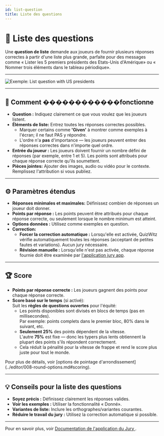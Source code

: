 ```yaml
---
id: list-question
title: Liste des questions
---
```


# 📝 Liste des questions

Une **question de liste** demande aux joueurs de fournir plusieurs réponses correctes à partir d'une liste plus grande, parfaite pour des messages comme « Lister les 5 premiers présidents des Etats-Unis d'Amérique» ou « Nommer trois éléments dans le tableau périodique».

---

![Exemple: List question with US presidents](/images/question-modes/list-question/list-question.png)

---

## 📝 Comment ������������fonctionne

- **Question :** Indiquez clairement ce que vous voulez que les joueurs listent.
- **Éléments de liste:** Entrez toutes les réponses correctes possibles.
  - Marquer certains comme **'Given'** à montrer comme exemples à l'écran; il ne faut PAS y répondre.
  - L'ordre n'a **pas** d'importance — les joueurs peuvent entrer des réponses correctes dans n'importe quel ordre.
- **Entrée du joueur :** Les joueurs doivent fournir un nombre défini de réponses (par exemple, entre 1 et 5). Les points sont attribués pour chaque réponse correcte qu'ils soumettent.
- **Pièces jointes:** Ajouter des images, audio ou vidéo pour le contexte. Remplissez l'attribution si vous publiez.

---

## ⚙️ Paramètres étendus

- **Réponses minimales et maximales:** Définissez combien de réponses un joueur doit donner.
- **Points par réponse :** Les points peuvent être attribués pour chaque réponse correcte, ou seulement lorsque le nombre minimum est atteint.
- **Options données :** Utilisez comme exemples en question.
- **Correction:**
  - **Forcer la correction automatique :** Lorsqu'elle est activée, QuizWitz vérifie automatiquement toutes les réponses (acceptant de petites fautes et variations). Aucun jury nécessaire.
  - **Révision manuelle :** Lorsqu'elle n'est pas activée, chaque réponse fournie doit être examinée par [l'application jury app](../quizmaster/004-jury-app.md).

---

## 🏆 Score

- **Points par réponse correcte :** Les joueurs gagnent des points pour chaque réponse correcte.
- **Score basé sur le temps** (si activé):\
  Suit les **règles de questions ouvertes** pour l'équité:
  - Les points disponibles sont divisés en blocs de temps (pas en millisecondes).\
    Par exemple: points complets dans le premier bloc, 80% dans le suivant, etc.
  - **Seulement 25%** des points dépendent de la vitesse.\
    L'autre **75%** est fixe — donc les typers plus lents obtiennent la plupart des points s'ils répondent correctement.
  - Cela réduit la pénalité pour la vitesse de frappe et rend le score plus juste pour tout le monde.

Pour plus de détails, voir [options de pointage d'arrondissement] (../editor/008-round-options.md#scoring).

---

## 💡 Conseils pour la liste des questions

- **Soyez précis :** Définissez clairement les réponses valides.
- **Voir les exemples :** Utiliser la fonctionnalité « Donné».
- **Variantes de liste:** Inclure les orthographes/variantes courantes.
- **Réduire le travail du jury :** Utilisez la correction automatique si possible.

---

Pour en savoir plus, voir [Documentation de l'application du Jury ](../quizmaster/004-jury-app.md).
